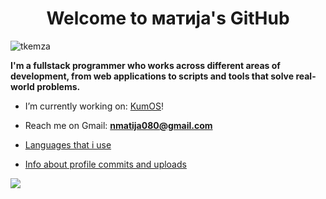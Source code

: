 <h1 align="center">Welcome to матија's GitHub</h1>

<p align="left"><img src="https://komarev.com/ghpvc/?username=tkemza&label=Profile%20views&color=0e75b6&style=flat" alt="tkemza" /></p>
<p>
    <b>I'm a fullstack programmer who works across different areas of development, from web applications to scripts and tools that solve real-world problems.
</b> 
<br>
    
- I’m currently working on: [KumOS](https://github.com/TodorW/ZephyrOS)!
 
- Reach me on Gmail: **nmatija080@gmail.com**

- [Languages that i use](technologies.md)

- [Info about profile commits and uploads](info.md)

![](https://github-readme-stats.vercel.app/api/top-langs/?username=n11kol11c&theme=dark&hide_border=true&include_all_commits=true&count_private=true&layout=compact)
